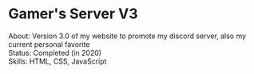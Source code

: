 # Gamer's Server V3

About: Version 3.0 of my website to promote my discord server, also my current personal favorite <br>
Status: Completed (in 2020) <br>
Skills: HTML, CSS, JavaScript
